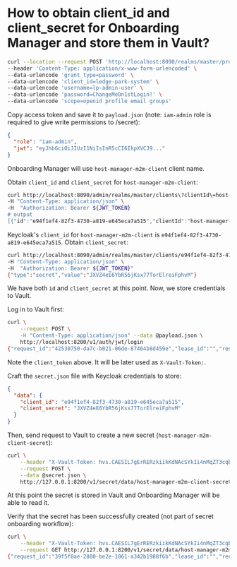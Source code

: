# How to obtain client_id and client_secret for Onboarding Manager and store them in Vault?

```bash
curl --location --request POST 'http://localhost:8090/realms/master/protocol/openid-connect/token' \
--header 'Content-Type: application/x-www-form-urlencoded' \
--data-urlencode 'grant_type=password' \
--data-urlencode 'client_id=ledge-park-system' \
--data-urlencode 'username=lp-admin-user' \
--data-urlencode 'password=ChangeMeOn1stLogin!' \
--data-urlencode 'scope=openid profile email groups'
```

Copy access token and save it to `payload.json` (note: `iam-admin` role is required to give write permissions to /secret): 

```json
{
  "role": "iam-admin",
  "jwt": "eyJhbGciOiJIUzI1NiIsInR5cCI6IkpXVCJ9..."
}
```

Onboarding Manager will use `host-manager-m2m-client` client name. 

Obtain `client_id` and `client_secret` for `host-manager-m2m-client`:

```bash
curl http://localhost:8090/admin/realms/master/clients\?clientId\=host-manager-m2m-client \
-H "Content-Type: application/json" \
-H  "Authorization: Bearer ${JWT_TOKEN}
# output
[{"id":"e94f1ef4-82f3-4730-a819-e645eca7a515","clientId":"host-manager-m2m-client","name":"Host Manager Client","description":"...
```

Keycloak's `client_id` for `host-manager-m2m-client` is `e94f1ef4-82f3-4730-a819-e645eca7a515`. Obtain `client_secret`:

```bash
curl http://localhost:8090/admin/realms/master/clients/e94f1ef4-82f3-4730-a819-e645eca7a515/client-secret \
-H "Content-Type: application/json" \
-H  "Authorization: Bearer ${JWT_TOKEN}"
{"type":"secret","value":"JXVZ4eE6YbR56jKsx77TorElreiFphvM"}
```

We have both `id` and `client_secret` at this point. Now, we store credentials to Vault.

Log in to Vault first:

```bash
curl \
    --request POST \
    -H "Content-Type: application/json" --data @payload.json \
    http://localhost:8200/v1/auth/jwt/login
{"request_id":"42530750-da7c-b021-06de-87464b8d459e","lease_id":"","renewable":false,"lease_duration":0,"data":null,"wrap_info":null,"warnings":null,"auth":{"client_token":"hvs.CAESIJa-t5NaZytTJ-p1oYpzKbAN1Y4dqQuhMBHn1f2uWDErGh4KHGh2cy5IVUVJZjdvcnlNcHpnbU9KN0ttYkQ3bzM","accessor":"zDpyKDrpabSd9Kz4TJMxXT2i","policies":["default","lp-admin"],"token_policies":["default","lp-admin"],"metadata":{"role":"lp-admin"},"lease_duration":3600,"renewable":true,"entity_id":"775ad6da-833f-2165-3306-c97b9fac46b8","token_type":"service","orphan":true,"mfa_requirement":null,"num_uses":0}}
```

Note the `client_token` above. It will be later used as `X-Vault-Token:`. 

Craft the `secret.json` file with Keycloak credentials to store:

```json
{
  "data": {
    "client_id": "e94f1ef4-82f3-4730-a819-e645eca7a515",
    "client_secret": "JXVZ4eE6YbR56jKsx77TorElreiFphvM"
  }
}
```

Then, send request to Vault to create a new secret (`host-manager-m2m-client-secret`):

```bash
curl \
    --header "X-Vault-Token: hvs.CAESIL7gErRERzkiikKdNAcSYkIi4nMqZT3cqb8DDR39Hhb-Gh4KHGh2cy5FR3RjNG9VMVlFbnY5RXU0ZkdVdjg2Zkc" \
    --request POST \
    --data @secret.json \
    http://127.0.0.1:8200/v1/secret/data/host-manager-m2m-client-secret
```

At this point the secret is stored in Vault and Onboarding Manager will be able to read it.  

Verify that the secret has been successfully created (not part of secret onboarding workflow):

```bash
curl \
    --header "X-Vault-Token: hvs.CAESIL7gErRERzkiikKdNAcSYkIi4nMqZT3cqb8DDR39Hhb-Gh4KHGh2cy5FR3RjNG9VMVlFbnY5RXU0ZkdVdjg2Zkc" \
    --request GET http://127.0.0.1:8200/v1/secret/data/host-manager-m2m-client-secret
{"request_id":"39f5f0ae-2880-be2e-1061-a342b1988f6b","lease_id":"","renewable":false,"lease_duration":0,"data":{"data":{"client_id":"e94f1ef4-82f3-4730-a819-e645eca7a515","client_secret":"JXVZ4eE6YbR56jKsx77TorElreiFphvM"},"metadata":{"created_time":"2024-02-08T11:57:05.307142Z","custom_metadata":null,"deletion_time":"","destroyed":false,"version":2}},"wrap_info":null,"warnings":null,"auth":null}
```
